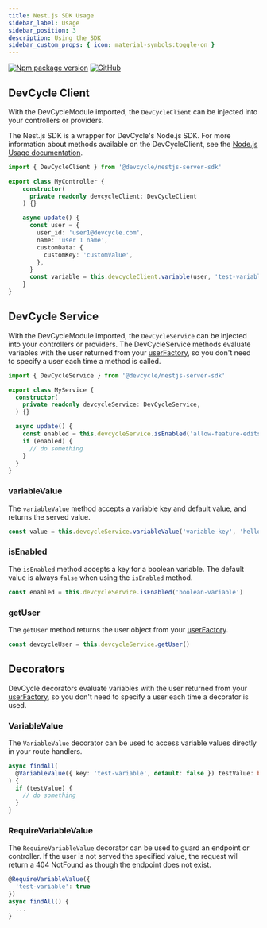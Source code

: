 ```yaml
---
title: Nest.js SDK Usage
sidebar_label: Usage
sidebar_position: 3
description: Using the SDK
sidebar_custom_props: { icon: material-symbols:toggle-on }
---
```


[![Npm package version](https://badgen.net/npm/v/@devcycle/nestjs-server-sdk)](https://www.npmjs.com/package/@devcycle/nestjs-server-sdk)
[![GitHub](https://img.shields.io/github/stars/devcyclehq/js-sdks.svg?style=social&label=Star&maxAge=2592000)](https://github.com/devcyclehq/js-sdks)

## DevCycle Client
[//]: # (wizard-evaluate-start)

With the DevCycleModule imported, the `DevCycleClient` can be injected into your controllers or providers.

The Nest.js SDK is a wrapper for DevCycle's Node.js SDK. For more information about methods available on the DevCycleClient, see the [Node.js Usage documentation](/sdk/server-side-sdks/node/node-usage).

```typescript
import { DevCycleClient } from '@devcycle/nestjs-server-sdk'

export class MyController {
    constructor(
      private readonly devcycleClient: DevCycleClient
    ) {}

    async update() {
      const user = {
        user_id: 'user1@devcycle.com',
        name: 'user 1 name',
        customData: {
          customKey: 'customValue',
        },
      }
      const variable = this.devcycleClient.variable(user, 'test-variable', false)
    }
}
```
[//]: # (wizard-evaluate-end)

## DevCycle Service
With the DevCycleModule imported, the `DevCycleService` can be injected into your controllers or providers. The DevCycleService methods evaluate variables with the user returned from your [userFactory](/sdk/server-side-sdks/nestjs/nestjs-gettingstarted#user-factory), so you don't need to specify a user each time a method is called.

```typescript
import { DevCycleService } from '@devcycle/nestjs-server-sdk'

export class MyService {
  constructor(
    private readonly devcycleService: DevCycleService,
  ) {}

  async update() {
    const enabled = this.devcycleService.isEnabled('allow-feature-edits')
    if (enabled) {
      // do something
    }
  }
}
```

### variableValue
The `variableValue` method accepts a variable key and default value, and returns the served value.

```typescript
const value = this.devcycleService.variableValue('variable-key', 'hello world')
```

### isEnabled
The `isEnabled` method accepts a key for a boolean variable. The default value is always `false` when using the `isEnabled` method.

```typescript
const enabled = this.devcycleService.isEnabled('boolean-variable')
```

### getUser
The `getUser` method returns the user object from your [userFactory](/sdk/server-side-sdks/nestjs/nestjs-gettingstarted#user-factory).

```typescript
const devcycleUser = this.devcycleService.getUser()
```

## Decorators

DevCycle decorators evaluate variables with the user returned from your [userFactory](/sdk/server-side-sdks/nestjs/nestjs-gettingstarted#user-factory), so you don't need to specify a user each time a decorator is used.

### VariableValue
The `VariableValue` decorator can be used to access variable values directly in your route handlers.

```typescript
async findAll(
  @VariableValue({ key: 'test-variable', default: false }) testValue: boolean,
) {
  if (testValue) {
    // do something
  }
}
```

### RequireVariableValue
The `RequireVariableValue` decorator can be used to guard an endpoint or controller.
If the user is not served the specified value, the request will return a 404 NotFound as though the endpoint does not exist.

```typescript
@RequireVariableValue({
  'test-variable': true
})
async findAll() {
  ...
}
```